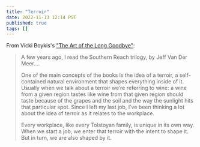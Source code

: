 ```yaml
---
title: "Terroir"
date: 2022-11-13 12:14 PST
published: true
tags: []
---
```


From Vicki Boykis's ["The Art of the Long Goodbye"](https://vicki.substack.com/p/the-art-of-the-long-goodbye):

<blockquote markdown="1">

A few years ago, I read the Southern Reach trilogy, by Jeff Van Der Meer....

One of the main concepts of the books is the idea of a terroir, a self-contained natural environment that shapes everything inside of it. Usually when we talk about a terroir we’re referring to wine: a wine from a given region tastes like wine from that given region should taste because of the grapes and the soil and the way the sunlight hits that particular spot. Since I left my last  job, I’ve been thinking a lot about the idea of terroir as it relates to the workplace. 

Every workplace, like every Tolstoyan family,  is unique in its own way.  When we start a job, we enter that terroir with the intent to shape it. But in turn, we are also shaped by it.

</blockquote>
